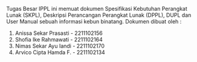 Tugas Besar IPPL ini memuat dokumen Spesifikasi Kebutuhan Perangkat Lunak (SKPL), Deskripsi Perancangan Perangkat Lunak (DPPL), DUPL dan User Manual sebuah informasi kebun binatang. 
Dokumen dibuat oleh : 
1. Anissa Sekar Prasasti - 2211102156
2. Shofia Ike Rahmawati - 2211102164
3. Nimas Sekar Ayu Iandi - 2211102170
4. Arvico Cipta Hamda F. - 2211102134

